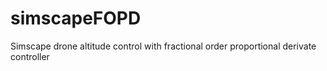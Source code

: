 # simscapeFOPD
Simscape drone altitude control with fractional order proportional derivate controller

